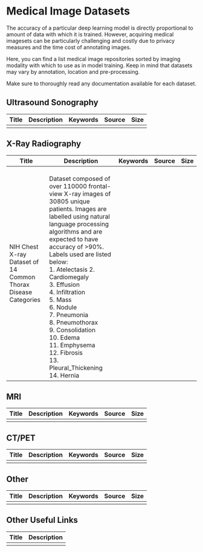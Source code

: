 # Medical Image Datasets

The accuracy of a particular deep learning model is directly proportional to amount of data with which it is trained. However, acquiring medical imagesets can be particularly challenging and costly due to privacy measures and the time cost of annotating images.

Here, you can find a list medical image repositories sorted by imaging modality with which to use as in model training. Keep in mind that datasets may vary by annotation, location and pre-processing.

Make sure to thoroughly read any documentation available for each dataset.

## Ultrasound Sonography

| Title | Description | Keywords | Source | Size |
| ----- | ----------- | -------- | ------ | ---- |
|       |             |          |        |      |

## X-Ray Radiography

| Title                                                        | Description                                                  | Keywords | Source | Size |
| ------------------------------------------------------------ | ------------------------------------------------------------ | -------- | ------ | ---- |
| NIH Chest X-ray Dataset of 14 Common Thorax Disease Categories | <br /> Dataset composed of over 110000 frontal-view X-ray images of 30805 unique patients. Images are labelled using natural language processing algorithms and are expected to have accuracy of >90%. Labels used are listed below:<br />1. Atelectasis 2. Cardiomegaly <br />3. Effusion<br />4. Infiltration<br />5. Mass<br />6. Nodule<br />7. Pneumonia<br />8. Pneumothorax<br />9. Consolidation<br />10. Edema<br />11. Emphysema<br />12. Fibrosis<br />13. Pleural_Thickening<br />14. Hernia |          |        |      |

## MRI

| Title | Description | Keywords | Source | Size |
| ----- | ----------- | -------- | ------ | ---- |
|       |             |          |        |      |

## CT/PET

| Title | Description | Keywords | Source | Size |
| ----- | ----------- | -------- | ------ | ---- |
|       |             |          |        |      |

## Other

| Title | Description | Keywords | Source | Size |
| ----- | ----------- | -------- | ------ | ---- |
|       |             |          |        |      |

## Other Useful Links

| Title | Description |
| ----- | ----------- |
|       |             |









